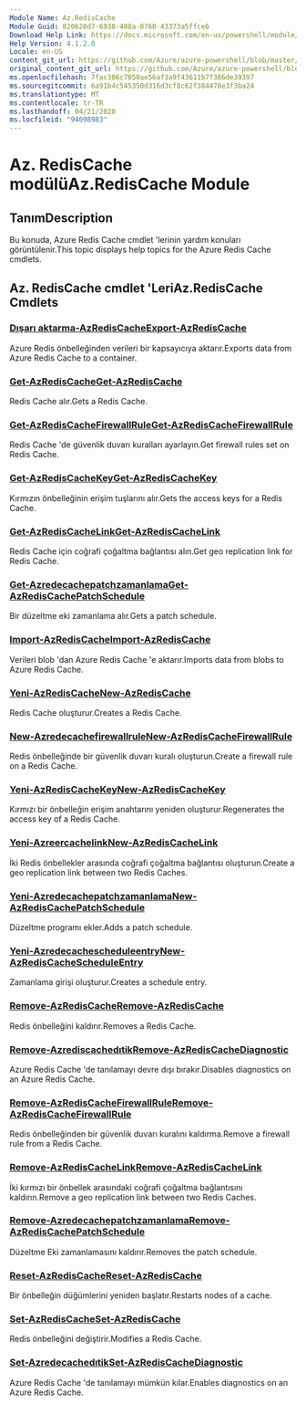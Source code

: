 ```yaml
---
Module Name: Az.RedisCache
Module Guid: 820628d7-6938-488a-8760-43373a5ffce6
Download Help Link: https://docs.microsoft.com/en-us/powershell/module/az.rediscache
Help Version: 4.1.2.0
Locale: en-US
content_git_url: https://github.com/Azure/azure-powershell/blob/master/src/RedisCache/RedisCache/help/Az.RedisCache.md
original_content_git_url: https://github.com/Azure/azure-powershell/blob/master/src/RedisCache/RedisCache/help/Az.RedisCache.md
ms.openlocfilehash: 7fac306c7050ae56af3a9f43611b7f386de39397
ms.sourcegitcommit: 6a91b4c545350d316d3cf8c62f384478e3f3ba24
ms.translationtype: MT
ms.contentlocale: tr-TR
ms.lasthandoff: 04/21/2020
ms.locfileid: "94098983"
---
```

# <span data-ttu-id="1f0bc-101">Az. RedisCache modülü</span><span class="sxs-lookup"><span data-stu-id="1f0bc-101">Az.RedisCache Module</span></span>
## <span data-ttu-id="1f0bc-102">Tanım</span><span class="sxs-lookup"><span data-stu-id="1f0bc-102">Description</span></span>
<span data-ttu-id="1f0bc-103">Bu konuda, Azure Redis Cache cmdlet 'lerinin yardım konuları görüntülenir.</span><span class="sxs-lookup"><span data-stu-id="1f0bc-103">This topic displays help topics for the Azure Redis Cache cmdlets.</span></span>

## <span data-ttu-id="1f0bc-104">Az. RedisCache cmdlet 'Leri</span><span class="sxs-lookup"><span data-stu-id="1f0bc-104">Az.RedisCache Cmdlets</span></span>
### [<span data-ttu-id="1f0bc-105">Dışarı aktarma-AzRedisCache</span><span class="sxs-lookup"><span data-stu-id="1f0bc-105">Export-AzRedisCache</span></span>](Export-AzRedisCache.md)
<span data-ttu-id="1f0bc-106">Azure Redis önbelleğinden verileri bir kapsayıcıya aktarır.</span><span class="sxs-lookup"><span data-stu-id="1f0bc-106">Exports data from Azure Redis Cache to a container.</span></span>

### [<span data-ttu-id="1f0bc-107">Get-AzRedisCache</span><span class="sxs-lookup"><span data-stu-id="1f0bc-107">Get-AzRedisCache</span></span>](Get-AzRedisCache.md)
<span data-ttu-id="1f0bc-108">Redis Cache alır.</span><span class="sxs-lookup"><span data-stu-id="1f0bc-108">Gets a Redis Cache.</span></span>

### [<span data-ttu-id="1f0bc-109">Get-AzRedisCacheFirewallRule</span><span class="sxs-lookup"><span data-stu-id="1f0bc-109">Get-AzRedisCacheFirewallRule</span></span>](Get-AzRedisCacheFirewallRule.md)
<span data-ttu-id="1f0bc-110">Redis Cache 'de güvenlik duvarı kuralları ayarlayın.</span><span class="sxs-lookup"><span data-stu-id="1f0bc-110">Get firewall rules set on Redis Cache.</span></span>

### [<span data-ttu-id="1f0bc-111">Get-AzRedisCacheKey</span><span class="sxs-lookup"><span data-stu-id="1f0bc-111">Get-AzRedisCacheKey</span></span>](Get-AzRedisCacheKey.md)
<span data-ttu-id="1f0bc-112">Kırmızın önbelleğinin erişim tuşlarını alır.</span><span class="sxs-lookup"><span data-stu-id="1f0bc-112">Gets the access keys for a Redis Cache.</span></span>

### [<span data-ttu-id="1f0bc-113">Get-AzRedisCacheLink</span><span class="sxs-lookup"><span data-stu-id="1f0bc-113">Get-AzRedisCacheLink</span></span>](Get-AzRedisCacheLink.md)
<span data-ttu-id="1f0bc-114">Redis Cache için coğrafi çoğaltma bağlantısı alın.</span><span class="sxs-lookup"><span data-stu-id="1f0bc-114">Get geo replication link for Redis Cache.</span></span>

### [<span data-ttu-id="1f0bc-115">Get-Azredecachepatchzamanlama</span><span class="sxs-lookup"><span data-stu-id="1f0bc-115">Get-AzRedisCachePatchSchedule</span></span>](Get-AzRedisCachePatchSchedule.md)
<span data-ttu-id="1f0bc-116">Bir düzeltme eki zamanlama alır.</span><span class="sxs-lookup"><span data-stu-id="1f0bc-116">Gets a patch schedule.</span></span>

### [<span data-ttu-id="1f0bc-117">Import-AzRedisCache</span><span class="sxs-lookup"><span data-stu-id="1f0bc-117">Import-AzRedisCache</span></span>](Import-AzRedisCache.md)
<span data-ttu-id="1f0bc-118">Verileri blob 'dan Azure Redis Cache 'e aktarır.</span><span class="sxs-lookup"><span data-stu-id="1f0bc-118">Imports data from blobs to Azure Redis Cache.</span></span>

### [<span data-ttu-id="1f0bc-119">Yeni-AzRedisCache</span><span class="sxs-lookup"><span data-stu-id="1f0bc-119">New-AzRedisCache</span></span>](New-AzRedisCache.md)
<span data-ttu-id="1f0bc-120">Redis Cache oluşturur.</span><span class="sxs-lookup"><span data-stu-id="1f0bc-120">Creates a Redis Cache.</span></span>

### [<span data-ttu-id="1f0bc-121">New-Azredecachefirewallrule</span><span class="sxs-lookup"><span data-stu-id="1f0bc-121">New-AzRedisCacheFirewallRule</span></span>](New-AzRedisCacheFirewallRule.md)
<span data-ttu-id="1f0bc-122">Redis önbelleğinde bir güvenlik duvarı kuralı oluşturun.</span><span class="sxs-lookup"><span data-stu-id="1f0bc-122">Create a firewall rule on a Redis Cache.</span></span>

### [<span data-ttu-id="1f0bc-123">Yeni-AzRedisCacheKey</span><span class="sxs-lookup"><span data-stu-id="1f0bc-123">New-AzRedisCacheKey</span></span>](New-AzRedisCacheKey.md)
<span data-ttu-id="1f0bc-124">Kırmızı bir önbelleğin erişim anahtarını yeniden oluşturur.</span><span class="sxs-lookup"><span data-stu-id="1f0bc-124">Regenerates the access key of a Redis Cache.</span></span>

### [<span data-ttu-id="1f0bc-125">Yeni-Azreercachelink</span><span class="sxs-lookup"><span data-stu-id="1f0bc-125">New-AzRedisCacheLink</span></span>](New-AzRedisCacheLink.md)
<span data-ttu-id="1f0bc-126">İki Redis önbellekler arasında coğrafi çoğaltma bağlantısı oluşturun.</span><span class="sxs-lookup"><span data-stu-id="1f0bc-126">Create a geo replication link between two Redis Caches.</span></span>

### [<span data-ttu-id="1f0bc-127">Yeni-Azredecachepatchzamanlama</span><span class="sxs-lookup"><span data-stu-id="1f0bc-127">New-AzRedisCachePatchSchedule</span></span>](New-AzRedisCachePatchSchedule.md)
<span data-ttu-id="1f0bc-128">Düzeltme programı ekler.</span><span class="sxs-lookup"><span data-stu-id="1f0bc-128">Adds a patch schedule.</span></span>

### [<span data-ttu-id="1f0bc-129">Yeni-Azredecachescheduleentry</span><span class="sxs-lookup"><span data-stu-id="1f0bc-129">New-AzRedisCacheScheduleEntry</span></span>](New-AzRedisCacheScheduleEntry.md)
<span data-ttu-id="1f0bc-130">Zamanlama girişi oluşturur.</span><span class="sxs-lookup"><span data-stu-id="1f0bc-130">Creates a schedule entry.</span></span>

### [<span data-ttu-id="1f0bc-131">Remove-AzRedisCache</span><span class="sxs-lookup"><span data-stu-id="1f0bc-131">Remove-AzRedisCache</span></span>](Remove-AzRedisCache.md)
<span data-ttu-id="1f0bc-132">Redis önbelleğini kaldırır.</span><span class="sxs-lookup"><span data-stu-id="1f0bc-132">Removes a Redis Cache.</span></span>

### [<span data-ttu-id="1f0bc-133">Remove-Azrediscachedıtik</span><span class="sxs-lookup"><span data-stu-id="1f0bc-133">Remove-AzRedisCacheDiagnostic</span></span>](Remove-AzRedisCacheDiagnostic.md)
<span data-ttu-id="1f0bc-134">Azure Redis Cache 'de tanılamayı devre dışı bırakır.</span><span class="sxs-lookup"><span data-stu-id="1f0bc-134">Disables diagnostics on an Azure Redis Cache.</span></span>

### [<span data-ttu-id="1f0bc-135">Remove-AzRedisCacheFirewallRule</span><span class="sxs-lookup"><span data-stu-id="1f0bc-135">Remove-AzRedisCacheFirewallRule</span></span>](Remove-AzRedisCacheFirewallRule.md)
<span data-ttu-id="1f0bc-136">Redis önbelleğinden bir güvenlik duvarı kuralını kaldırma.</span><span class="sxs-lookup"><span data-stu-id="1f0bc-136">Remove a firewall rule from a Redis Cache.</span></span>

### [<span data-ttu-id="1f0bc-137">Remove-AzRedisCacheLink</span><span class="sxs-lookup"><span data-stu-id="1f0bc-137">Remove-AzRedisCacheLink</span></span>](Remove-AzRedisCacheLink.md)
<span data-ttu-id="1f0bc-138">İki kırmızı bir önbellek arasındaki coğrafi çoğaltma bağlantısını kaldırın.</span><span class="sxs-lookup"><span data-stu-id="1f0bc-138">Remove a geo replication link between two Redis Caches.</span></span>

### [<span data-ttu-id="1f0bc-139">Remove-Azredecachepatchzamanlama</span><span class="sxs-lookup"><span data-stu-id="1f0bc-139">Remove-AzRedisCachePatchSchedule</span></span>](Remove-AzRedisCachePatchSchedule.md)
<span data-ttu-id="1f0bc-140">Düzeltme Eki zamanlamasını kaldırır.</span><span class="sxs-lookup"><span data-stu-id="1f0bc-140">Removes the patch schedule.</span></span>

### [<span data-ttu-id="1f0bc-141">Reset-AzRedisCache</span><span class="sxs-lookup"><span data-stu-id="1f0bc-141">Reset-AzRedisCache</span></span>](Reset-AzRedisCache.md)
<span data-ttu-id="1f0bc-142">Bir önbelleğin düğümlerini yeniden başlatır.</span><span class="sxs-lookup"><span data-stu-id="1f0bc-142">Restarts nodes of a cache.</span></span>

### [<span data-ttu-id="1f0bc-143">Set-AzRedisCache</span><span class="sxs-lookup"><span data-stu-id="1f0bc-143">Set-AzRedisCache</span></span>](Set-AzRedisCache.md)
<span data-ttu-id="1f0bc-144">Redis önbelleğini değiştirir.</span><span class="sxs-lookup"><span data-stu-id="1f0bc-144">Modifies a Redis Cache.</span></span>

### [<span data-ttu-id="1f0bc-145">Set-Azredecachedıtik</span><span class="sxs-lookup"><span data-stu-id="1f0bc-145">Set-AzRedisCacheDiagnostic</span></span>](Set-AzRedisCacheDiagnostic.md)
<span data-ttu-id="1f0bc-146">Azure Redis Cache 'de tanılamayı mümkün kılar.</span><span class="sxs-lookup"><span data-stu-id="1f0bc-146">Enables diagnostics on an Azure Redis Cache.</span></span>


